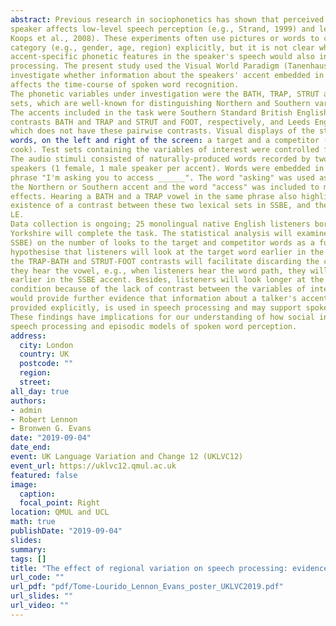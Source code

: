 ```yaml
---
abstract: Previous research in sociophonetics has shown that perceived information about the
speaker affects low-level speech perception (e.g., Strand, 1999) and lexical access (e.g.,
Koops et al., 2008). These experiments often use pictures or words to cue a specific social
category (e.g., gender, age, region) explicitly, but it is not clear whether brief exposure to
accent-specific phonetic features in the speaker's speech would also influence speech
processing. The present study used the Visual World Paradigm (Tanenhaus et al., 1995) to
investigate whether information about the speakers' accent embedded in the speech signal
affects the time-course of spoken word recognition.
The phonetic variables under investigation were the BATH, TRAP, STRUT and FOOT lexical
sets, which are well-known for distinguishing Northern and Southern varieties of English.
The accents included in the task were Southern Standard British English (SSBE), which
contrasts BATH and TRAP and STRUT and FOOT, respectively, and Leeds English (LE),
which does not have these pairwise contrasts. Visual displays of the stimuli were two printed
words, on the left and right of the screen: a target and a competitor (e.g., path, pack; cut,
cook). Test sets containing the variables of interest were controlled for lexical frequency.
The audio stimuli consisted of naturally-produced words recorded by two LE and two SSBE
speakers (1 female, 1 male speaker per accent). Words were embedded in the carrier
phrase "I'm asking you to access ______". The word "asking" was used as a cue for either
the Northern or Southern accent and the word "access" was included to minimise priming
effects. Hearing a BATH and a TRAP vowel in the same phrase also highlighted the
existence of a contrast between these two lexical sets in SSBE, and the lack of contrast in
LE.
Data collection is ongoing; 25 monolingual native English listeners born and raised in
Yorkshire will complete the task. The statistical analysis will examine the effect of accent (LE,
SSBE) on the number of looks to the target and competitor words as a function of time. We
hypothesise that listeners will look at the target word earlier in the SSBE condition because
the TRAP-BATH and STRUT-FOOT contrasts will facilitate discarding the competitor word as
they hear the vowel, e.g., when listeners hear the word path, they will be able to discard pack
earlier in the SSBE accent. Besides, listeners will look longer at the competitor in the LE
condition because of the lack of contrast between the variables of interest. These findings
would provide further evidence that information about a talker's accent, even when it is not
provided explicitly, is used in speech processing and may support spoken word recognition.
These findings have implications for our understanding of how social information is used in
speech processing and episodic models of spoken word perception. 
address:
  city: London
  country: UK
  postcode: ""
  region: 
  street: 
all_day: true
authors: 
- admin
- Robert Lennon
- Bronwen G. Evans
date: "2019-09-04"
date_end: 
event: UK Language Variation and Change 12 (UKLVC12)
event_url: https://uklvc12.qmul.ac.uk
featured: false
image:
  caption: 
  focal_point: Right
location: QMUL and UCL
math: true
publishDate: "2019-09-04"
slides: 
summary: 
tags: []
title: "The effect of regional variation on speech processing: evidence from an eye-tracking experiment."
url_code: ""
url_pdf: "pdf/Tome-Lourido_Lennon_Evans_poster_UKLVC2019.pdf"
url_slides: ""
url_video: ""
---
```

